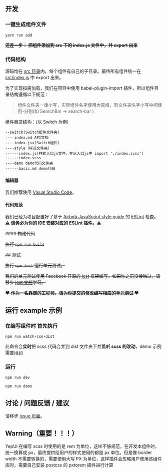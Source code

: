 ## 开发

### 一键生成组件文件

```
yarn run add
```

~~**还差一步： 把组件添加到 src 下的 index.js 文件中，并 export 出来**~~

### 代码结构

源码均在 [src 目录](./src)内。每个组件有自己的子目录。最终所有组件统一在 [src/index.js](./src/index.js) 中 export 出来。

为了实现按需加载，我们在项目中使用 babel-plugin-import 插件，所以组件目录结构遵循以下规范：

> 组件文件夹一律小写，实际组件名字使用大驼峰，则文件夹名字小写中间使用-分割(如 SearchBar -> search-bar )

组件目录结构：(以 Switch 为例)

```
--switch(Switch组件文件夹)
----index.md API文档
----index.jsx(Switch组件)
----style（样式文件夹）
------index.js(样式入口js文件，在此入口js中 import './index.scss')
------index.scss
----demo demo代码文件夹
------basic.md demo代码
```

#### 编辑器

我们推荐使用 [Visual Studio Code](https://code.visualstudio.com/)。

#### 代码规范

我们已经为项目配置好了基于 [Airbnb JavaScript style guide](https://github.com/airbnb/javascript) 的 [ESLint](https://eslint.org/) 检查。**⚠ 请务必为你的 IDE 安装对应的 ESLint 插件。⚠**

~~#### 构建代码~~

~~执行 `npm run build`~~

~~## 测试~~

~~执行 `npm test` 运行单元测试。~~

~~我们的单元测试使用 Facebook 开源的 [jest](https://facebook.github.io/jest/) 框架编写。如果你之前没接触过，请移步 [jest 文档](https://facebook.github.io/jest/docs/en/getting-started.html)学习。~~

~~**❤ 作为一名靠谱的工程师，请为你提交的修改编写相应的单元测试 ❤**~~

## 运行 example 示例

### 在编写组件时 首先执行

```
npm run watch-css-dist
```

此命令会**实时**把 scss 代码合并到 dist 文件夹下并**监听 scss 的改动**，demo 示例需要用到

### 运行

```
npm run dev

npm run demo
```

## 讨论 / 问题反馈 / 建议

请移步 [issue 页面](http://git.jd.com/JDC-FE/lrc-m/issues)。

## Warning（重要！！！）

YepUI 在编写 scss 时使用的是 rem 为单位，这样不够规范，在开发本组件时，统一换算成 px，最终提供给用户的样式使用的都是 px 单位。但是像 border width 不需要转换的，需要使用大写 PX 为单位，这样插件会忽略用户使用该组件库时，需要自己安装 postcss 的 pxtorem 插件进行计算
